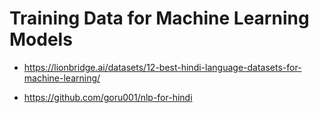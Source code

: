# Training Data for Machine Learning Models

- https://lionbridge.ai/datasets/12-best-hindi-language-datasets-for-machine-learning/

- https://github.com/goru001/nlp-for-hindi
